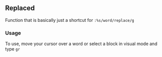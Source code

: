 ## Replaced

Function that is basically just a shortcut for ```:%s/word/replace/g```

### Usage

To use, move your cursor over a word or select a block in visual mode and type ```gr```
